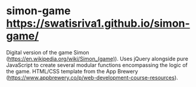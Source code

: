 # simon-game https://swatisriva1.github.io/simon-game/
Digital version of the game Simon (https://en.wikipedia.org/wiki/Simon_(game)). Uses jQuery alongside pure JavaScript to create several modular functions encompassing the logic of the game. HTML/CSS template from the App Brewery (https://www.appbrewery.co/p/web-development-course-resources).
